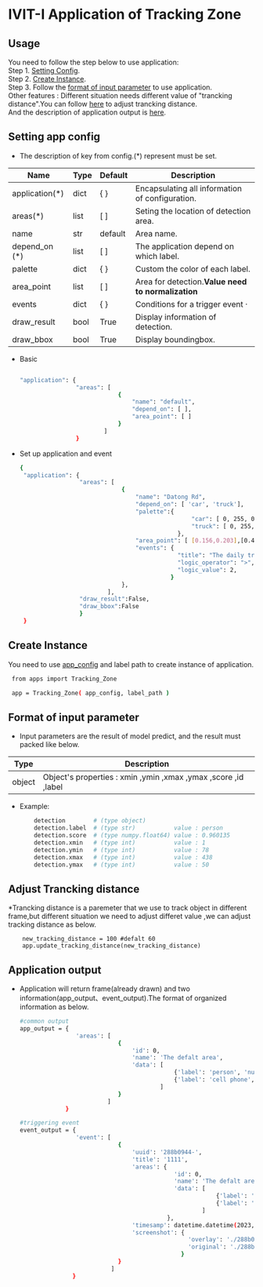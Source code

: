 # IVIT-I Application of Tracking Zone
## Usage
You need to follow the step below to use application:  
Step 1. [Setting Config](#setting-app-config).  
Step 2. [Create Instance](#create-instance).  
Step 3. Follow the [format of input parameter](#format-of-input-parameter) to use application.  
Other features : Different situation needs different value of "trancking distance".You can follow [here]() to adjust trancking distance.  
And the description of application output is [here](#adjust-trancking-distance).   
## Setting app config 
* The description of key from config.(*) represent must be set.  

| Name | Type | Default | Description |
| --- | --- | --- | --- |
|application(*)|dict|{  }|Encapsulating all information of configuration.|
|areas(*)|list|[  ]|Seting the location of detection area. |
|name|str|default|Area name.|
| depend_on (*) | list | [ ] | The application depend on which label. |
| palette | dict | { } | Custom the color of each label. |
|area_point|list|[ ]|Area for detection.**Value need to normalization**|
|events|dict|{ }|Conditions for a trigger event ·|
|draw_result|bool|True|Display information of detection.|
|draw_bbox|bool|True|Display boundingbox.|

* Basic
    ```bash

    "application": {
                    "areas": [
                                {
                                    "name": "default",
                                    "depend_on": [ ],
                                    "area_point": [ ]
                                }
                            ]
                    }

    ```
* Set up application and event

   ```bash
   {
    "application": {
                    "areas": [
                                {
                                    "name": "Datong Rd",
                                    "depend_on": [ 'car', 'truck'],
                                    "palette":{
                                                    "car": [ 0, 255, 0 ],
                                                    "truck": [ 0, 255, 0 ]
                                                },
                                    "area_point": [ [0.156,0.203],[0.468, 0.203],[0.468, 0.592],[0.156, 0.592] ], 
                                    "events": {
                                                "title": "The daily traffic is over 2",
                                                "logic_operator": ">",
                                                "logic_value": 2,
                                              }
                                },
                            ],
                    "draw_result":False,
                    "draw_bbox":False
                    }
    }
   ``` 
## Create Instance
You need to use [app_config](#setting-app-config) and label path to create instance of application.
   ```bash
    from apps import Tracking_Zone

    app = Tracking_Zone( app_config, label_path )
   ``` 
## Format of input parameter
* Input parameters are the result of model predict, and the result must packed like below.

| Type | Description |
| --- | --- |
|object|Object's properties : xmin ,ymin ,xmax ,ymax ,score ,id ,label |
* Example:
    ```bash
        detection        # (type object)                   
        detection.label  # (type str)           value : person   
        detection.score  # (type numpy.float64) value : 0.960135 
        detection.xmin   # (type int)           value : 1        
        detection.ymin   # (type int)           value : 78       
        detection.xmax   # (type int)           value : 438   
        detection.ymax   # (type int)           value : 50    
    ```
## Adjust Trancking distance
*Trancking distance is a paremeter that we use to track object in different frame,but different situation we need to adjust differet value ,we can adjust tracking distance as below. 

        new_tracking_distance = 100 #defalt 60
        app.update_tracking_distance(new_tracking_distance)

## Application output 
* Application will return frame(already drawn) and two information(app_output、event_output).The format of organized information as below.
    ```bash
    #common output
    app_output = {
                    'areas': [
                                {
                                    'id': 0, 
                                    'name': 'The defalt area', 
                                    'data': [
                                                {'label': 'person', 'num': 1}, 
                                                {'label': 'cell phone', 'num': 0}
                                            ]
                                }
                             ]
                 }
    
    #triggering event
    event_output = {
                    'event': [
                                {
                                    'uuid': '288b0944-', 
                                    'title': '1111', 
                                    'areas': {
                                                'id': 0, 
                                                'name': 'The defalt area', 
                                                'data': [
                                                            {'label': 'person', 'num': 1}, 
                                                            {'label': 'cell phone', 'num': 0}
                                                        ]
                                              }, 
                                    'timesamp': datetime.datetime(2023, 4, 13, 10, 6, 11, 317019), 
                                    'screenshot': {
                                                    'overlay': './288b0944-/2023-04-13 10:06:11.317019.jpg', 
                                                    'original': './288b0944-/2023-04-13 10:06:11.317019_org.jpg'
                                                  }
                                }
                              ]
                   } 
    ```